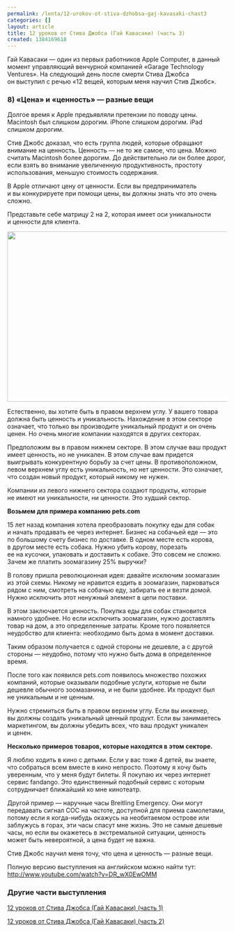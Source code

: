 ```yaml
---
permalink: /lenta/12-urokov-ot-stiva-dzhobsa-gaj-kavasaki-chast3
categories: []
layout: article
title: 12 уроков от Стива Джобса (Гай Кавасаки) (часть 3)
created: 1384169618
---
```

<p> Гай Кавасаки&nbsp;— один из&nbsp;первых работников Apple Computer, в&nbsp;данный момент управляющий венчурной компанией «Garage Technology Ventures». На&nbsp;следующий день после смерти Стива Джобса он&nbsp;выступил с&nbsp;речью «12&nbsp;вещей, которым меня научил Стив Джобс».<br/>
<h3>8) «Цена» и&nbsp;«ценность»&nbsp;— разные вещи</h3>
<p>Долгое время к&nbsp;Apple предъявляли претензии по&nbsp;поводу цены. Macintosh был слишком дорогим. iPhone слишком дорогим. iPad слишком дорогим. </p>
<p>Стив Джобс доказал, что есть группа людей, которые обращают внимание на&nbsp;ценность. Ценность&nbsp;— не&nbsp;то&nbsp;же самое, что цена. Можно считать Macintosh более дорогим. До&nbsp;действительно&nbsp;ли он&nbsp;более дорог, если взять во&nbsp;внимание увеличенную продуктивность, простоту использования, меньшую стоимость содержания.</p>
<!--break-->
<p>В&nbsp;Apple отличают цену от&nbsp;ценности. Если вы&nbsp;предприниматель и&nbsp;вы&nbsp;конкурируете при помощи цены, вы&nbsp;должны знать что это очень сложно.</p>
<p>Представьте себе матрицу 2&nbsp;на 2, которая имеет оси уникальности и&nbsp;ценности для клиента.</p>
<img src="/system/files/graph_0.png" width="541" height="391" alt=""  />
<p>Естественно, вы&nbsp;хотите быть в&nbsp;правом верхнем углу. У&nbsp;вашего товара должна быть ценность и&nbsp;уникальность. Нахождение в&nbsp;этом секторе означает, что только вы&nbsp;производите уникальный продукт и&nbsp;он&nbsp;очень ценен. Но&nbsp;очень многие компании находятся в&nbsp;других секторах.</p>
<p>Предположим вы&nbsp;в&nbsp;правом нижнем секторе. В&nbsp;этом случае ваш продукт имеет ценность, но&nbsp;не&nbsp;уникален. В&nbsp;этом случае вам придется выигрывать конкурентную борьбу за&nbsp;счет цены. В&nbsp;противоположном, левом верхнем углу есть уникальность, но&nbsp;нет ценности. Это означает, что создан новый продукт, который никому не&nbsp;нужен.</p>
<p>Компании из&nbsp;левого нижнего сектора создают продукты, которые не&nbsp;имеют ни&nbsp;уникальности, ни&nbsp;ценности. Это худший сектор.</p>
<p><strong>Возьмем для примера компанию pets.com</strong></p>
<p>15&nbsp;лет назад компания хотела преобразовать покупку еды для собак и&nbsp;начать продавать ее&nbsp;через интернет. Бизнес на&nbsp;собачьей еде&nbsp;— это по&nbsp;большому счету бизнес по&nbsp;доставке. В&nbsp;одном месте есть корова, в&nbsp;другом месте есть собака. Нужно убить корову, порезать ее&nbsp;на&nbsp;кусочки, упаковать и&nbsp;доставить к&nbsp;собаке. Это совсем не&nbsp;сложно. Зачем&nbsp;же платить зоомагазину&nbsp;25% выручки?</p>
<p>В&nbsp;голову пришла революционная идея: давайте исключим зоомагазин из&nbsp;этой схемы. Никому не&nbsp;нравится ездить в&nbsp;зоомагазин, парковаться рядом с&nbsp;ним, смотреть на&nbsp;собачью еду, забирать ее&nbsp;и&nbsp;везти домой. Нужно исключить этот ненужный элемент в&nbsp;цепи поставки.</p>
<p>В&nbsp;этом заключается ценность. Покупка еды для собак становится намного удобнее. Но&nbsp;если исключить зоомагазин, нужно доставлять товар на&nbsp;дом, а&nbsp;это определенные затраты. Кроме того появляется неудобство для клиента: необходимо быть дома в&nbsp;момент доставки.</p>
<p>Таким образом получается с&nbsp;одной стороны не&nbsp;дешевле, а&nbsp;с&nbsp;другой стороны&nbsp;— неудобно, потому что нужно быть дома в&nbsp;определенное время.</p>
<p>После того как появился pets.com появилось множество похожих компаний, которые оказывали подобные услуги, которые не&nbsp;были дешевле обычного зоомазанина, и&nbsp;не&nbsp;были удобнее. Их&nbsp;продукт был не&nbsp;уникальным и&nbsp;не&nbsp;ценным.</p>
<p>Нужно стремиться быть в&nbsp;правом верхнем углу. Если вы&nbsp;инженер, вы&nbsp;должны создать уникальный ценный продукт. Если вы&nbsp;занимаетесь маркетингом, вы&nbsp;должны убедить всех, что ваш продукт уникален и&nbsp;ценен.</p>
<p><strong>Несколько примеров товаров, которые находятся в&nbsp;этом секторе.</strong></p>
<p>Я&nbsp;люблю ходить в&nbsp;кино с&nbsp;детьми. Если у&nbsp;вас тоже 4&nbsp;детей, вы&nbsp;знаете, что собраться всем вместе в&nbsp;кино непросто. Поэтому я&nbsp;хочу быть уверенным, что у&nbsp;меня будут билеты. Я&nbsp;покупаю их&nbsp;через интернет сервис fandango. Это единственный подобный сервис с&nbsp;которым сотрудничает ближайший ко&nbsp;мне кинотеатр.</p>
<p>Другой пример&nbsp;— наручные часы Breitling Emergency. Они могут передавать сигнал СОС на&nbsp;частоте, доступной для приема самолетами, потому если я&nbsp;когда-нибудь окажусь на&nbsp;необитаемом острове или заблужусь в&nbsp;горах, эти часы спасут мне жизнь. Это не&nbsp;самые дешевые часы, но&nbsp;если вы&nbsp;окажетесь в&nbsp;экстремальной ситуации, ценность может быть невероятной, а&nbsp;цена будет не&nbsp;важна.</p>
<p>Стив Джобс научил меня точу, что цена и&nbsp;ценность&nbsp;— разные вещи.</p>
<p> Полную версию выступления на&nbsp;английском можно найти тут:<br/>
	<a href="http://www.youtube.com/watch?v=DR_wX0EwOMM">http://www.youtube.com/watch?v=DR_wX0EwOMM</a> 
</p>
<h3>Другие части выступления</h3>
<p><a href="http://business101.ru/blog/12-urokov-ot-stiva-dzhobsa-gaj-kavasaki-chast">12 уроков от Стива Джобса (Гай Кавасаки) (часть 1)</a></p>
<p><a href="http://business101.ru/blog/12-urokov-ot-stiva-dzhobsa-gaj-kavasaki-chast2">12 уроков от Стива Джобса (Гай Кавасаки) (часть 2)</a></p>
